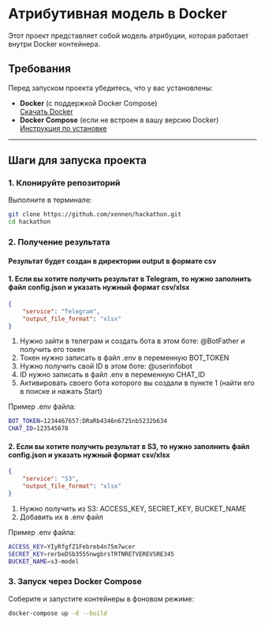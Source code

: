 # Атрибутивная модель в Docker

Этот проект представляет собой модель атрибуции, которая работает внутри Docker контейнера.

## Требования

Перед запуском проекта убедитесь, что у вас установлены:

- **Docker** (с поддержкой Docker Compose)  
  [Скачать Docker](https://docs.docker.com/get-started/get-docker/)
- **Docker Compose** (если не встроен в вашу версию Docker)  
  [Инструкция по установке](https://docs.docker.com/compose/install/)

---

## Шаги для запуска проекта

### 1. Клонируйте репозиторий

Выполните в терминале:

```bash
git clone https://github.com/xennen/hackathon.git
cd hackathon
```

### 2. Получение результата

#### Результат будет создан в директории output в формате csv

#### 1. Если вы хотите получить результат в Telegram, то нужно заполнить файл config.json и указать нужный формат csv/xlsx

```json
{
    "service": "Telegram",
    "output_file_format": "xlsx"
}

```

1. Нужно зайти в телеграм и создать бота в этом боте: @BotFather и получить его токен
2. Токен нужно записать в файл .env в переменную BOT_TOKEN
3. Нужно получить свой ID в этом боте: @userinfobot
4. ID нужно записать в файл .env в переменную CHAT_ID
5. Активировать своего бота которого вы создали в пункте 1 (найти его в поиске и нажать Start)

Пример .env файла:

```bash
BOT_TOKEN=1234467657:DRaRb4346n6725nb5232b634
CHAT_ID=123545678
```

#### 2. Если вы хотите получить результат в S3, то нужно заполнить файл config.json и указать нужный формат csv/xlsx

```json
{
    "service": "S3",
    "output_file_format": "xlsx"
}

```

1. Нужно получить из S3: ACCESS_KEY, SECRET_KEY, BUCKET_NAME
2. Добавить их в .env файл

Пример .env файла:

```bash
ACCESS_KEY=YIyRfgfZ1Febreb4n75m7wcer
SECRET_KEY=rerbeDSb3555nwgbrsTRTNRETVEREVSRE345
BUCKET_NAME=s3-model
```

### 3. Запуск через Docker Compose

Соберите и запустите контейнеры в фоновом режиме:

```bash
docker-compose up -d --build
```



